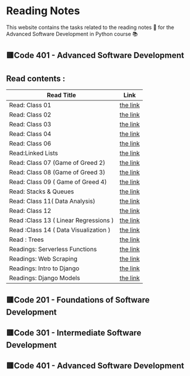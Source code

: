 # **Reading Notes**
This website contains the tasks related to the reading notes :page_facing_up: for the Advanced Software Development in Python course :books:
##  :red_square:Code 401 - Advanced Software Development

## Read contents : 

| Read Title     | Link |
| -------------- | ----------- |
 |Read: Class 01 |  [the link ](readings/Read_Class_01)      |
|Read: Class 02   |  [the link ](readings/Read_Class_02)      |
|Read: Class 03    |  [the link ](readings/Read_Class_03)      |
|Read: Class 04   |  [the link ](readings/readlass4)      |
 |Read: Class 06 |  [the link ](readings/Read_Class_06)      |
 |Read:Linked Lists|  [the link ](readings/Read_Linked_Lists)       |
 |Read: Class 07  (Game of Greed 2) |  [the link ](readings/READ_7)      |
  |Read: Class 08  (Game of Greed 3) |  [the link ](readings/read_8)      |
 |Read: Class 09  ( Game of Greed 4) |  [the link ](readings/READ_9)      |
|Read: Stacks & Queues |  [the link ](readings/Read_Stacks_Queues)      |
  |Read: Class 11( Data Analysis) |  [the link ](readings/README_11)      |
|Read: Class 12 |  [the link ](readings/Read_Class_12)      |
|Read :Class 13 ( Linear Regressions )|  [the link ](readings/READ_13)      |
|Read :Class 14 ( Data Visualization )|  [the link ](readings/read_14)      |
|Read : Trees|  [the link ](readings/read15)      |
|Readings: Serverless Functions|  [the link ](readings/read_15)      |
|Readings: Web Scraping|  [the link ](readings/readme_17)      |
|Readings: Intro to Django|  [the link ](readings/readme26)      |
|Readings: Django Models|  [the link ](readings/Django_Models)      |






##  :red_square:Code 201 - Foundations of Software Development
## :red_square:Code 301 - Intermediate Software Development
## :red_square:Code 401 - Advanced Software Development
